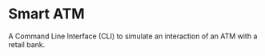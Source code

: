 # Smart ATM

A Command Line Interface (CLI) to simulate an interaction of an ATM with a retail bank.
